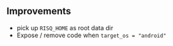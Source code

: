 ## Improvements

- pick up `RISQ_HOME` as root data dir
- Expose / remove code when `target_os = "android"`
